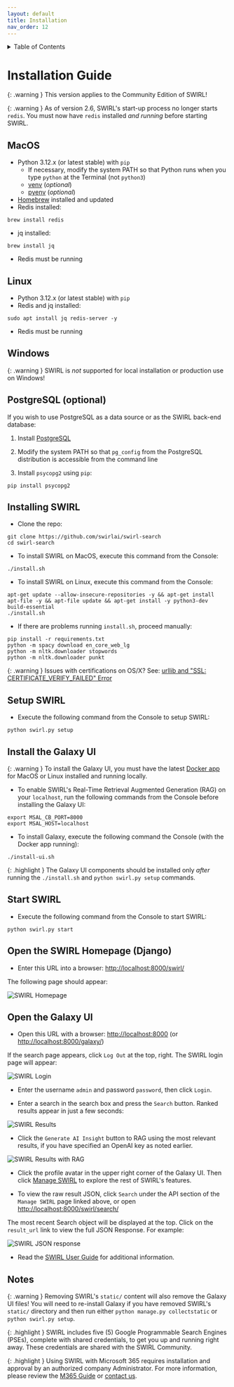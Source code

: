 ```yaml
---
layout: default
title: Installation
nav_order: 12
---
```

<details markdown="block">
  <summary>
    Table of Contents
  </summary>
  {: .text-delta }
- TOC
{:toc}
</details>

# Installation Guide

{: .warning }
This version applies to the Community Edition of SWIRL!

{: .warning }
As of version 2.6, SWIRL's start-up process no longer starts `redis`.  You must now have `redis` installed *and running* before starting SWIRL.

## MacOS

* Python 3.12.x (or latest stable) with `pip`
    * If necessary, modify the system PATH so that Python runs when you type `python` at the Terminal (not `python3`)
    * [venv](https://docs.python.org/3/library/venv.html) (*optional*)
    * [pyenv](https://github.com/pyenv/pyenv) (*optional*)
* [Homebrew](https://brew.sh/) installed and updated
* Redis installed:
 ``` shell
 brew install redis
 ```
* jq installed:
``` shell
brew install jq
```
* Redis must be running

## Linux

* Python 3.12.x (or latest stable) with `pip`
* Redis and jq installed:
``` shell
sudo apt install jq redis-server -y
```
* Redis must be running

## Windows

{: .warning }
SWIRL is *not* supported for local installation or production use on Windows!

## PostgreSQL (optional)

If you wish to use PostgreSQL as a data source or as the SWIRL back-end database:

1. Install [PostgreSQL](https://www.postgresql.org/)

2. Modify the system PATH so that `pg_config` from the PostgreSQL distribution is accessible from the command line

3. Install `psycopg2` using `pip`:
``` shell
pip install psycopg2
```

## Installing SWIRL

* Clone the repo:

``` shell
git clone https://github.com/swirlai/swirl-search
cd swirl-search
```

* To install SWIRL on MacOS, execute this command from the Console:

``` shell
./install.sh
```

* To install SWIRL on Linux, execute this command from the Console:

``` shell
apt-get update --allow-insecure-repositories -y && apt-get install apt-file -y && apt-file update && apt-get install -y python3-dev build-essential
./install.sh
```

* If there are problems running `install.sh`, proceed manually:

``` shell
pip install -r requirements.txt
python -m spacy download en_core_web_lg
python -m nltk.downloader stopwords
python -m nltk.downloader punkt
```

{: .warning }
Issues with certifications on OS/X? See: [urllib and "SSL: CERTIFICATE_VERIFY_FAILED" Error](https://stackoverflow.com/questions/27835619/urllib-and-ssl-certificate-verify-failed-error/42334357#42334357)

## Setup SWIRL

* Execute the following command from the Console to setup SWIRL:

``` shell
python swirl.py setup
```

## Install the Galaxy UI

{: .warning }
To install the Galaxy UI, you must have the latest [Docker app](https://docs.docker.com/get-docker/) for MacOS or Linux installed and running locally.

* To enable SWIRL's Real-Time Retrieval Augmented Generation (RAG) on your `localhost`, run the following commands from the Console before installing the Galaxy UI:
``` shell
export MSAL_CB_PORT=8000
export MSAL_HOST=localhost
```

* To install Galaxy, execute the following command the Console (with the Docker app running):

``` shell
./install-ui.sh
```

{: .highlight }
The Galaxy UI components should be installed only *after* running the `./install.sh` and `python swirl.py setup` commands.

## Start SWIRL

* Execute the following command from the Console to start SWIRL:

``` shell
python swirl.py start
```

## Open the SWIRL Homepage (Django)

* Enter this URL into a browser: <http://localhost:8000/swirl/>

The following page should appear:

![SWIRL Homepage](images/swirl_frontpage.png)

## Open the Galaxy UI

* Open this URL with a browser: <http://localhost:8000> (or <http://localhost:8000/galaxy/>)

If the search page appears, click `Log Out` at the top, right. The SWIRL login page will appear:

![SWIRL Login](images/swirl_login-galaxy_dark.png)

* Enter the username `admin` and password `password`, then click `Login`.

* Enter a search in the search box and press the `Search` button. Ranked results appear in just a few seconds:

![SWIRL Results](images/swirl_results_no_m365-galaxy_dark.png)

* Click the `Generate AI Insight` button to RAG using the most relevant results, if you have specified an OpenAI key as noted earlier.

![SWIRL Results with RAG](images/swirl_rag_pulmonary_1.png)

* Click the profile avatar in the upper right corner of the Galaxy UI. Then click [Manage SWIRL](http://localhost:8000/swirl/) to explore the rest of SWIRL's features.

* To view the raw result JSON, click `Search` under the API section of the `Manage SWIRL` page linked above, or open <http://localhost:8000/swirl/search/>

The most recent Search object will be displayed at the top. Click on the `result_url` link to view the full JSON Response. For example:

![SWIRL JSON response](images/swirl_results_mixed_1.png)

* Read the [SWIRL User Guide](./User-Guide.md) for additional information.

## Notes

{: .warning }
Removing SWIRL's `static/` content will also remove the Galaxy UI files! You will need to re-install Galaxy if you have removed SWIRL's `static/` directory and then run either `python manage.py collectstatic` or `python swirl.py setup`.

{: .highlight }
SWIRL includes five (5) Google Programmable Search Engines (PSEs), complete with shared credentials, to get you up and running right away. These credentials are shared with the SWIRL Community.

{: .highlight }
Using SWIRL with Microsoft 365 requires installation and approval by an authorized company Administrator. For more information, please review the [M365 Guide](M365-Guide.md) or [contact us](mailto:hello@swirl.today).
